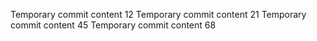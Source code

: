 Temporary commit content 12
Temporary commit content 21
Temporary commit content 45
Temporary commit content 68

